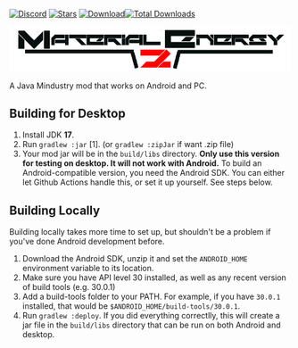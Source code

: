 [![Discord](https://img.shields.io/discord/1121806340873015327.svg?color=7289da&logo=discord&label=ME13-General&style=for-the-badge)](https://discord.gg/Zg7GT84uEy)
[![Stars](https://img.shields.io/github/stars/MindustryExtended13/MaterialEnergy2?color=7289da&label=⭐️%20Star%20Material%20Energy%202%21&style=for-the-badge)](https://github.com/MindustryExtended13/MaterialEnergy2)
[![Download](https://img.shields.io/github/v/release/MindustryExtended13/MaterialEnergy2?color=6aa84f&include_prereleases&label=Latest%20version&logo=github&logoColor=white&style=for-the-badge)](https://github.com/MindustryExtended13/MaterialEnergy2/releases)[![Total Downloads](https://img.shields.io/github/downloads/MindustryExtended13/MaterialEnergy2/total?color=7289da&label&logo=docusign&logoColor=white&style=for-the-badge)](https://github.com/MindustryExtended13/MaterialEnergy2/releases)

![# Material Energy 2](./assets/sprites/logo.png)

A Java Mindustry mod that works on Android and PC.

## Building for Desktop

1. Install JDK **17**.
2. Run `gradlew :jar` [1]. (or `gradlew :zipJar` if want .zip file)
3. Your mod jar will be in the `build/libs` directory. **Only use this version for testing on desktop. It will not work with Android.**
To build an Android-compatible version, you need the Android SDK. You can either let Github Actions handle this, or set it up yourself. See steps below.

## Building Locally

Building locally takes more time to set up, but shouldn't be a problem if you've done Android development before.
1. Download the Android SDK, unzip it and set the `ANDROID_HOME` environment variable to its location.
2. Make sure you have API level 30 installed, as well as any recent version of build tools (e.g. 30.0.1)
3. Add a build-tools folder to your PATH. For example, if you have `30.0.1` installed, that would be `$ANDROID_HOME/build-tools/30.0.1`.
4. Run `gradlew :deploy`. If you did everything correctlly, this will create a jar file in the `build/libs` directory that can be run on both Android and desktop.